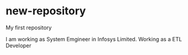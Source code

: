# new-repository
My first repository

I am working as System Emgineer in Infosys Limited.
Working as a ETL Developer
